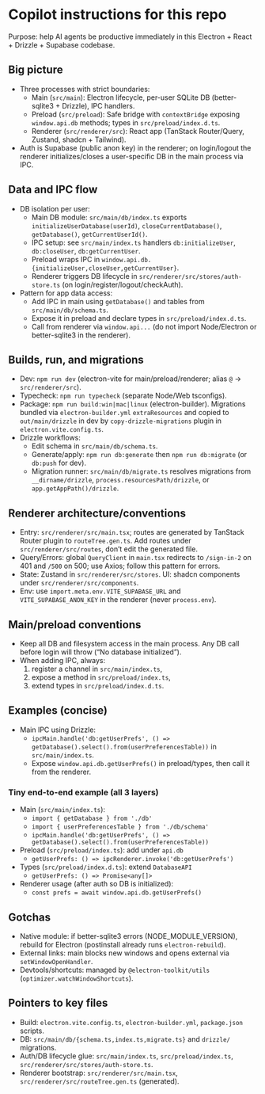 # Copilot instructions for this repo

Purpose: help AI agents be productive immediately in this Electron + React + Drizzle + Supabase codebase.

## Big picture
- Three processes with strict boundaries:
  - Main (`src/main`): Electron lifecycle, per-user SQLite DB (better-sqlite3 + Drizzle), IPC handlers.
  - Preload (`src/preload`): Safe bridge with `contextBridge` exposing `window.api.db` methods; types in `src/preload/index.d.ts`.
  - Renderer (`src/renderer/src`): React app (TanStack Router/Query, Zustand, shadcn + Tailwind).
- Auth is Supabase (public anon key) in the renderer; on login/logout the renderer initializes/closes a user-specific DB in the main process via IPC.

## Data and IPC flow
- DB isolation per user:
  - Main DB module: `src/main/db/index.ts` exports `initializeUserDatabase(userId)`, `closeCurrentDatabase()`, `getDatabase()`, `getCurrentUserId()`.
  - IPC setup: see `src/main/index.ts` handlers `db:initializeUser`, `db:closeUser`, `db:getCurrentUser`.
  - Preload wraps IPC in `window.api.db.{initializeUser,closeUser,getCurrentUser}`.
  - Renderer triggers DB lifecycle in `src/renderer/src/stores/auth-store.ts` (on login/register/logout/checkAuth).
- Pattern for app data access:
  - Add IPC in main using `getDatabase()` and tables from `src/main/db/schema.ts`.
  - Expose it in preload and declare types in `src/preload/index.d.ts`.
  - Call from renderer via `window.api...` (do not import Node/Electron or better-sqlite3 in the renderer).

## Builds, run, and migrations
- Dev: `npm run dev` (electron-vite for main/preload/renderer; alias `@` -> `src/renderer/src`).
- Typecheck: `npm run typecheck` (separate Node/Web tsconfigs).
- Package: `npm run build:win|mac|linux` (electron-builder). Migrations bundled via `electron-builder.yml` `extraResources` and copied to `out/main/drizzle` in dev by `copy-drizzle-migrations` plugin in `electron.vite.config.ts`.
- Drizzle workflows:
  - Edit schema in `src/main/db/schema.ts`.
  - Generate/apply: `npm run db:generate` then `npm run db:migrate` (or `db:push` for dev).
  - Migration runner: `src/main/db/migrate.ts` resolves migrations from `__dirname/drizzle`, `process.resourcesPath/drizzle`, or `app.getAppPath()/drizzle`.

## Renderer architecture/conventions
- Entry: `src/renderer/src/main.tsx`; routes are generated by TanStack Router plugin to `routeTree.gen.ts`. Add routes under `src/renderer/src/routes`, don’t edit the generated file.
- Query/Errors: global `QueryClient` in `main.tsx` redirects to `/sign-in-2` on 401 and `/500` on 500; use Axios; follow this pattern for errors.
- State: Zustand in `src/renderer/src/stores`. UI: shadcn components under `src/renderer/src/components`.
- Env: use `import.meta.env.VITE_SUPABASE_URL` and `VITE_SUPABASE_ANON_KEY` in the renderer (never `process.env`).

## Main/preload conventions
- Keep all DB and filesystem access in the main process. Any DB call before login will throw (“No database initialized”).
- When adding IPC, always:
  1) register a channel in `src/main/index.ts`,
  2) expose a method in `src/preload/index.ts`,
  3) extend types in `src/preload/index.d.ts`.

## Examples (concise)
- Main IPC using Drizzle:
  - `ipcMain.handle('db:getUserPrefs', () => getDatabase().select().from(userPreferencesTable))` in `src/main/index.ts`.
  - Expose `window.api.db.getUserPrefs()` in preload/types, then call it from the renderer.

### Tiny end-to-end example (all 3 layers)
- Main (`src/main/index.ts`):
  - `import { getDatabase } from './db'`
  - `import { userPreferencesTable } from './db/schema'`
  - `ipcMain.handle('db:getUserPrefs', () => getDatabase().select().from(userPreferencesTable))`
- Preload (`src/preload/index.ts`): add under `api.db`
  - `getUserPrefs: () => ipcRenderer.invoke('db:getUserPrefs')`
- Types (`src/preload/index.d.ts`): extend `DatabaseAPI`
  - `getUserPrefs: () => Promise<any[]>`
- Renderer usage (after auth so DB is initialized):
  - `const prefs = await window.api.db.getUserPrefs()`

## Gotchas
- Native module: if better-sqlite3 errors (NODE_MODULE_VERSION), rebuild for Electron (postinstall already runs `electron-rebuild`).
- External links: main blocks new windows and opens external via `setWindowOpenHandler`.
- Devtools/shortcuts: managed by `@electron-toolkit/utils` (`optimizer.watchWindowShortcuts`).

## Pointers to key files
- Build: `electron.vite.config.ts`, `electron-builder.yml`, `package.json` scripts.
- DB: `src/main/db/{schema.ts,index.ts,migrate.ts}` and `drizzle/` migrations.
- Auth/DB lifecycle glue: `src/main/index.ts`, `src/preload/index.ts`, `src/renderer/src/stores/auth-store.ts`.
- Renderer bootstrap: `src/renderer/src/main.tsx`, `src/renderer/src/routeTree.gen.ts` (generated).